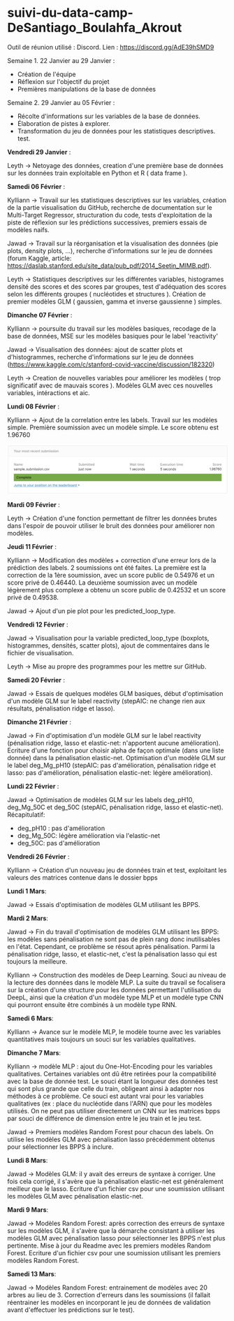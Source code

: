# suivi-du-data-camp-DeSantiago_Boulahfa_Akrout

Outil de réunion utilisé : Discord.
Lien : https://discord.gg/AdE39hSMD9

Semaine 1. 22 Janvier au 29 Janvier :
- Création de l'équipe
- Réflexion sur l'objectif du projet
- Premières manipulations de la base de données

Semaine 2. 29 Janvier au 05 Février :
- Récolte d'informations sur les variables de la base de données.
- Élaboration de pistes à explorer.
- Transformation du jeu de données pour les statistiques descriptives.
test.

**Vendredi 29 Janvier** :

Leyth -> Netoyage des données, creation d'une première base de données sur les données train exploitable en Python et R ( data frame ).

**Samedi 06 Février** :

Kylliann -> Travail sur les statistiques descriptives sur les variables, création de la partie visualisation du GitHub, recherche de documentation sur le Multi-Target Regressor, structuration du code, tests d'exploitation de la piste de réflexion sur les prédictions successives, premiers essais de modèles naifs.

Jawad -> Travail sur la réorganisation et la visualisation des données (pie plots, density plots, ...), recherche d'informations sur le jeu de données (forum Kaggle, article: https://daslab.stanford.edu/site_data/pub_pdf/2014_Seetin_MIMB.pdf).

Leyth -> Statistiques descriptives sur les différentes variables, histogrames densité des scores et des scores par groupes, test d'adéquation des scores selon les différents groupes ( nucléotides et structures ). Création de premier modèles GLM ( gaussien, gamma et inverse gaussienne ) simples.

**Dimanche 07 Février** :

Kylliann -> poursuite du travail sur les modèles basiques, recodage de la base de données, MSE sur les modèles basiques pour le label 'reactivity'

Jawad -> Visualisation des données: ajout de scatter plots et d'histogrammes, recherche d'informations sur le jeu de données (https://www.kaggle.com/c/stanford-covid-vaccine/discussion/182320)

Leyth -> Creation de nouvelles variables pour améliorer les modèles ( trop significatif avec de mauvais scores ). Modèles GLM avec ces nouvelles variables, intéractions et aic.   

**Lundi 08 Février** :

Kylliann -> Ajout de la correlation entre les labels. Travail sur les modèles simple. Première soumission avec un modèle simple. Le score obtenu est 1.96760

![](Historique.png)

**Mardi 09 Février** :

Leyth -> Création d'une fonction permettant de filtrer les données brutes dans l'espoir de pouvoir utiliser le bruit des données pour améliorer non modèles.

**Jeudi 11 Février** :

Kylliann -> Modification des modèles + correction d'une erreur lors de la prédiction des labels. 2 soumissions ont été faites.
La première est la correction de la 1ère soumission, avec un score public de 0.54976 et un score privé de 0.46440.
La deuxième soumission avec un modèle légèrement plus complexe a obtenu un score public de 0.42532 et un score privé de 0.49538.

Jawad -> Ajout d'un pie plot pour les predicted_loop_type.

**Vendredi 12 Février** :

Jawad -> Visualisation pour la variable predicted_loop_type (boxplots, histogrammes, densités, scatter plots), ajout de commentaires dans le fichier de visualisation.

Leyth -> Mise au propre des programmes pour les mettre sur GitHub.

**Samedi 20 Février** :

Jawad -> Essais de quelques modèles GLM basiques, début d'optimisation d'un modèle GLM sur le label reactivity (stepAIC: ne change rien aux résultats, pénalisation ridge et lasso).

**Dimanche 21 Février** :

Jawad -> Fin d'optimisation d'un modèle GLM sur le label reactivity (pénalisation ridge, lasso et elastic-net: n'apportent aucune amélioration).
Ecriture d'une fonction pour choisir alpha de façon optimale (dans une liste donnée) dans la pénalisation elastic-net.
Optimisation d'un modèle GLM sur le label deg_Mg_pH10 (stepAIC: pas d'amélioration, pénalisation ridge et lasso: pas d'amélioration, pénalisation elastic-net: légère amélioration).

**Lundi 22 Février** :

Jawad -> Optimisation de modèles GLM sur les labels deg_pH10, deg_Mg_50C et deg_50C (stepAIC, pénalisation ridge, lasso et elastic-net).
Récapitulatif:
- deg_pH10 : pas d'amélioration
- deg_Mg_50C: légère amélioration via l'elastic-net
- deg_50C: pas d'amélioration

**Vendredi 26 Février** :

Kylliann -> Création d'un nouveau jeu de données train et test, exploitant les valeurs des matrices contenue dans le dossier bpps

**Lundi 1 Mars**:

Jawad -> Essais d'optimisation de modèles GLM utilisant les BPPS.

**Mardi 2 Mars**:

Jawad -> Fin du travail d'optimisation de modèles GLM utilisant les BPPS: les modèles sans pénalisation ne sont pas de plein rang donc inutilisables en l'état.
Cependant, ce problème se résout après pénalisation.
Parmi la pénalisation ridge, lasso, et elastic-net, c'est la pénalisation lasso qui est toujours la meilleure.

Kylliann -> Construction des modèles de Deep Learning. Souci au niveau de la lecture des données dans le modèle MLP. La suite du travail se focalisera sur la création d'une structure pour les données permettant l'utilisation du DeepL, ainsi que la création d'un modèle type MLP et un modèle type CNN qui pourront ensuite être combinés à un modèle type RNN.

**Samedi 6 Mars**:

Kylliann -> Avance sur le modèle MLP, le modèle tourne avec les variables quantitatives mais toujours un souci sur les variables qualitatives.

**Dimanche 7 Mars**:

Kylliann -> modèle MLP : ajout du One-Hot-Encoding pour les variables qualitatives. Certaines variables ont dû être retirées pour la compatibilité avec la base de donnée test. Le souci étant la longueur des données test qui sont plus grande que celle du train, obligeant ainsi à adapter nos méthodes à ce problème.
Ce souci est autant vrai pour les variables qualitatives (ex : place du nucléotide dans l'ARN) que pour les modèles utilisés. On ne peut pas utiliser directement un CNN sur les matrices bpps par souci de différence de dimension entre le jeu train et le jeu test.

Jawad -> Premiers modèles Random Forest pour chacun des labels. On utilise les modèles GLM avec pénalisation lasso précédemment obtenus pour sélectionner les BPPS à inclure.

**Lundi 8 Mars**:

Jawad -> Modèles GLM: il y avait des erreurs de syntaxe à corriger. Une fois cela corrigé, il s'avère que la pénalisation elastic-net est généralement meilleur que le lasso.
Ecriture d'un fichier csv pour une soumission utilisant les modèles GLM avec pénalisation elastic-net.

**Mardi 9 Mars**:

Jawad -> Modèles Random Forest: après correction des erreurs de syntaxe sur les modèles GLM, il s'avère que la démarche consistant à utiliser les modèles GLM avec pénalisation lasso pour sélectionner les BPPS n'est plus pertinente.
Mise à jour du Readme avec les premiers modèles Random Forest.
Ecriture d'un fichier csv pour une soumission utilisant les premiers modèles Random Forest.

**Samedi 13 Mars**:

Jawad -> Modèles Random Forest: entrainement de modèles avec 20 arbres au lieu de 3. Correction d'erreurs dans les soumissions (il fallait réentrainer les modèles en incorporant le jeu de données de validation avant d'effectuer les prédictions sur le test).
